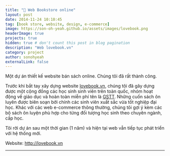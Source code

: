 ```yaml
---
title: "📖 Web Bookstore online"
layout: post
date: 2014-11-24 10:10:45
tag: [book store, website, design, e-commerce]
image: https://son-oh-yeah.github.io/assets/images/lovebook.png
headerImage: true
projects: true
hidden: true # don't count this post in blog pagination
description: "Web lovebook.vn"
category: project
author: sonohyeah
externalLink: false
---
```


<p>Một dự án thiết kế website bán sách online. Chúng tôi đã rất thành công.</p> 

<p>Trước khi bắt tay xây dựng website <a href="https://lovebook.vn/">lovebook.vn</a>, chúng tôi đã gây dựng được một cộng đồng các học sinh sinh viên trên toàn quốc, nhóm hoạt động về giáo dục và hoàn toàn miễn phí tên là <a href="http://sonkimdinhhust.wordpress.com/gstt/">GSTT</a>. Những cuốn sách ôn luyên được biên soạn bởi chính các sinh viên xuất sắc vừa tốt nghiệp đại học. Khác với các web e-commerce thông thường, chúng tôi gợi ý kèm các bộ sách ôn luyện phù hợp cho từng đối tượng học sinh theo chuyên ngành, cấp học.</p>

<p>Tôi rời dự án sau một thời gian (1 năm) và hiện tại web vẫn tiếp tục phát triển với hệ thống mới.</p>

<p>Website: <a href="https://lovebook.vn"> http://lovebook.vn</a> </p>

---


